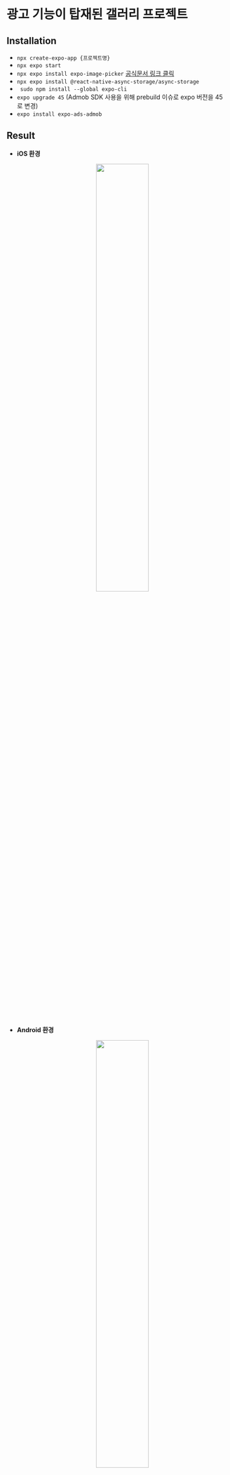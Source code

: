 # 광고 기능이 탑재된 갤러리 프로젝트

## Installation

- `npx create-expo-app {프로젝트명}`
- `npx expo start`
- `npx expo install expo-image-picker` [공식문서 링크 클릭](https://docs.expo.dev/versions/latest/sdk/imagepicker)
- `npx expo install @react-native-async-storage/async-storage`
- ` sudo npm install --global expo-cli`
- `expo upgrade 45` (Admob SDK 사용을 위해 prebuild 이슈로 expo 버전을 45로 변경)
- `expo install expo-ads-admob`

## Result

- <b>iOS 환경</b>  
  <p align="center">
    <img src="./content/result-iOS.gif" width="50%" height="50%">
  </p>

- <b>Android 환경</b>
  <p align="center">
    <img src="/content/result-Android.gif" width="50%" height="50%">
  </p>
